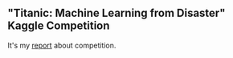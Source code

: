 ## "Titanic: Machine Learning from Disaster" Kaggle Competition
It's my [report](https://github.com/MorozovG/Titanic/blob/master/Titanic.md) about competition.
